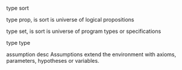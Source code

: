 
type sort

type prop, is sort
  is universe of logical propositions

type set, is sort 
  is universe of program types or specifications

type type

assumption
  desc Assumptions extend the environment with axioms, parameters, hypotheses or variables.

